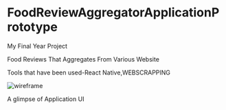 # FoodReviewAggregatorApplicationPrototype

My Final Year Project

Food Reviews That Aggregates From Various Website

Tools that have been used-React Native,WEBSCRAPPING

![wireframe](https://user-images.githubusercontent.com/86795678/147929973-2307eb9f-d4bb-42e8-b28d-00f4a62a0077.JPG)

A glimpse of Application UI
